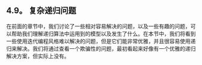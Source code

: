 ## 4.9。 复杂递归问题

在前面的章节中，我们讨论了一些相对容易解决的问题，以及一些有趣的问题，可以帮助我们理解递归算法中运用到的模型以及发生了什么。在本节中，我们将看到一些使用迭代编程风格难以解决的问题，但是它们能非常优雅，并且很容易使用递归来解决。我们将通过查看一个欺骗性的问题，最初看起来好像有一个优雅的递归解决方案，但实际上没有。

